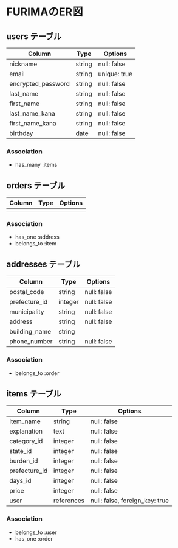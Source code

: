 # FURIMAのER図

## users テーブル

| Column             | Type   | Options      |
| ------------------ | ------ | ------------ |
| nickname           | string | null: false  |
| email              | string | unique: true |
| encrypted_password | string | null: false  |
| last_name          | string | null: false  |
| first_name         | string | null: false  |
| last_name_kana     | string | null: false  |
| first_name_kana    | string | null: false  |
| birthday           | date   | null: false  |

### Association

- has_many :items

## orders テーブル

| Column | Type       | Options                        |
| ------ | ---------- | ------------------------------ |
|        |            |                                |

### Association

- has_one :address
- belongs_to :item

## addresses テーブル

| Column        | Type    | Options     |
| ------------- | --------| ------------|
| postal_code   | string  | null: false |
| prefecture_id | integer | null: false |
| municipality  | string  | null: false |
| address       | string  | null: false |
| building_name | string  |             |
| phone_number  | string  | null: false |

### Association

- belongs_to :order

## items テーブル

| Column        | Type       | Options                        |
| ------------- | ---------- | ------------------------------ |
| item_name     | string     | null: false                    |
| explanation   | text       | null: false                    |
| category_id   | integer    | null: false                    |
| state_id      | integer    | null: false                    |
| burden_id     | integer    | null: false                    |
| prefecture_id | integer    | null: false                    |
| days_id       | integer    | null: false                    |
| price         | integer    | null: false                    |
| user          | references | null: false, foreign_key: true |

### Association

- belongs_to :user
- has_one :order